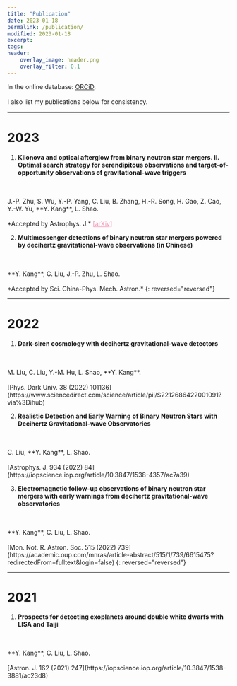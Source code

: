 ```yaml
---
title: "Publication"
date: 2023-01-18
permalink: /publication/
modified: 2023-01-18
excerpt:
tags:
header:
    overlay_image: header.png
    overlay_filter: 0.1 
---
```


<p>
In the online database:
<span class="archive__item-title">
<a href="https://orcid.org/0000-0001-7402-4927"><i class="ai ai-fw ai-orcid" aria-hidden="true"></i> ORCiD</a>.
</span>
<br>
<br>
I also list my publications below for consistency.
</p>
<hr style="border:1px solid gray">

# 2023

1. **Kilonova and optical afterglow from binary neutron star mergers. II. Optimal search strategy for serendipitous observations and target-of-opportunity observations of gravitational-wave triggers** 
  <br>
  <br>
  J.-P. Zhu, 
  S. Wu, 
  Y.-P. Yang, 
  C. Liu, 
  B. Zhang, 
  H.-R. Song, 
  H. Gao, 
  Z. Cao, 
  Y.-W. Yu, 
  **Y. Kang**, 
  L. Shao.
  <br>
  <br>
  *Accepted by Astrophys. J.*
  <a href="http://arxiv.org/abs/2110.10469" style="color: #F48FB1;">[arXiv]</a>

2. **Multimessenger detections of binary neutron star mergers powered by decihertz gravitational-wave observations (in Chinese)** 
  <br>
  <br>
  **Y. Kang**,
  C. Liu, 
  J.-P. Zhu, 
  L. Shao.
  <br>
  <br>
  *Accepted by Sci. China-Phys. Mech. Astron.*
{: reversed="reversed"}

---

# 2022

1.  **Dark-siren cosmology with decihertz gravitational-wave detectors** 
  <br>
  <br>
  M. Liu, 
  C. Liu, 
  Y.-M. Hu, 
  L. Shao, 
  **Y. Kang**.
  <br>
  <br>
  [Phys. Dark Univ. 38 (2022) 101136](https://www.sciencedirect.com/science/article/pii/S2212686422001091?via%3Dihub)

2. **Realistic Detection and Early Warning of Binary Neutron Stars with Decihertz Gravitational-wave Observatories** 
  <br>
  <br>
  C. Liu,
  **Y. Kang**,
  L. Shao.
  <br>
  <br>
  [Astrophys. J. 934 (2022) 84](https://iopscience.iop.org/article/10.3847/1538-4357/ac7a39)

3. **Electromagnetic follow-up observations of binary neutron star mergers with early warnings from decihertz gravitational-wave observatories** 
  <br>
  <br>
  **Y. Kang**,
  C. Liu, 
  L. Shao.
  <br>
  <br>
  [Mon. Not. R. Astron. Soc. 515 (2022) 739](https://academic.oup.com/mnras/article-abstract/515/1/739/6615475?redirectedFrom=fulltext&login=false)
{: reversed="reversed"}

---

# 2021

1. **Prospects for detecting exoplanets around double white dwarfs with LISA and Taiji** 
  <br>
  <br>
  **Y. Kang**,
  C. Liu, 
  L. Shao.
  <br>
  <br>
  [Astron. J. 162 (2021) 247](https://iopscience.iop.org/article/10.3847/1538-3881/ac23d8)
  

